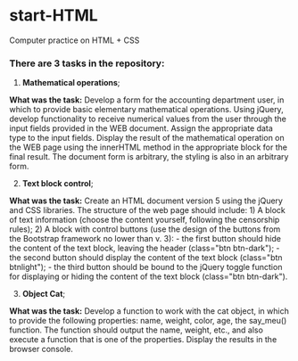 # start-HTML

Computer practice on HTML + CSS

### There are 3 tasks in the repository:

1. **Mathematical operations**;

**What was the task:**
Develop a form for the accounting department user, in which to provide basic elementary mathematical operations. Using jQuery, develop functionality
 to receive numerical values ​​from the user through the input fields provided in the WEB document. Assign the appropriate data type to the input fields.
  Display the result of the mathematical operation on the WEB page using the innerHTML method in the appropriate block for the final result. The document
   form is arbitrary, the styling is also in an arbitrary form.

2. **Text block control**;

**What was the task:**
Create an HTML document version 5 using the jQuery and CSS libraries. The structure of the web page should include: 1) A block of text information
 (choose the content yourself, following the censorship rules); 2) A block with control buttons (use the design of the buttons from the Bootstrap framework
  no lower than v. 3): - the first button should hide the content of the text block, leaving the header (class="btn btn-dark"); - the second button should
   display the content of the text block (class="btn btnlight"); - the third button should be bound to the jQuery toggle function for displaying or hiding
    the content of the text block (class="btn btn-dark").

3. **Object Cat**;

**What was the task:**
Develop a function to work with the cat object, in which to provide the following properties: name, weight, color, age, the say_meu() function.
 The function should output the name, weight, etc., and also execute a function that is one of the properties. Display the results in the browser console.

